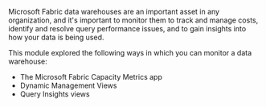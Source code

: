 Microsoft Fabric data warehouses are an important asset in any organization, and it's important to monitor them to track and manage costs, identify and resolve query performance issues, and to gain insights into how your data is being used.

This module explored the following ways in which you can monitor a data warehouse:

- The Microsoft Fabric Capacity Metrics app
- Dynamic Management Views
- Query Insights views